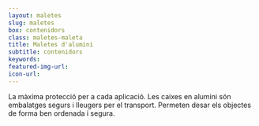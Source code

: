 ```yaml
---
layout: maletes
slug: maletes
box: contenidors
class: maletes-maleta
title: Maletes d'alumini
subtitle: contenidors
keywords: 
featured-img-url:
icon-url: 
---
```


La màxima protecció per a cada aplicació. Les caixes en alumini són embalatges segurs i lleugers per el transport. Permeten desar els objectes de forma ben ordenada i segura.